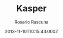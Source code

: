 ---
title: Kasper
github: 'https://github.com/rosario/kasper'
demo: 'https://rosario.io/2013/11/10/kasper-theme-for-jekyll.html'
author: Rosario Rascuna
ssg:
  - Jekyll
cms:
  - No Cms
date: 2013-11-10T10:15:43.000Z
github_branch: master
description: Ghost's default theme (Casper) on Jekyll
stale: false
---